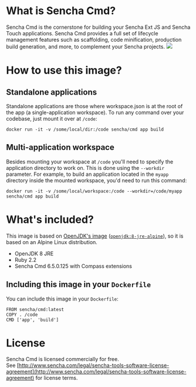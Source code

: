 
# What is Sencha Cmd?
Sencha Cmd is the cornerstone for building your Sencha Ext JS and Sencha Touch applications. Sencha Cmd provides a full set of lifecycle management features such as scaffolding, code minification, production build generation, and more, to complement your Sencha projects.
![](https://www.sencha.com/wp-content/uploads/2015/03/sencha-cmd-hero.png)

# How to use this image?

## Standalone applications

Standalone applications are those where workspace.json is at the root of the app (a single-application workspace).
To run any command over your codebase, just mount it over at `/code`:

    docker run -it -v /some/local/dir:/code sencha/cmd app build

## Multi-application workspace

Besides mounting your workspace at `/code` you'll need to specify the application directory to work on. This is done using the `--workdir` parameter. For example, to build an application located in the `myapp` directory inside the mounted workspace, you'd need to run this command:

    docker run -it -v /some/local/workspace:/code --workdir=/code/myapp sencha/cmd app build

# What's included?

This image is based on [OpenJDK's image](https://hub.docker.com/_/openjdk/) ([`openjdk:8-jre-alpine`](https://github.com/docker-library/openjdk/blob/54c64cf47d2b705418feb68b811419a223c5a040/8-jdk/alpine/Dockerfile)), so it is based on an Alpine Linux distribution.
 
- OpenJDK 8 JRE
- Ruby 2.2
- Sencha Cmd 6.5.0.125 with Compass extensions

## Including this image in your `Dockerfile`

You can include this image in your `Dockerfile`:

    FROM sencha/cmd:latest
    COPY . /code
    CMD ['app', 'build']

# License

Sencha Cmd is licensed commercially for free.<br>See [http://www.sencha.com/legal/sencha-tools-software-license-agreement](http://www.sencha.com/legal/sencha-tools-software-license-agreement) for license terms.
